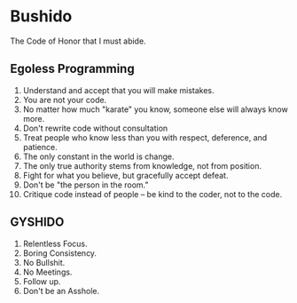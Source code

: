 # Bushido
The Code of Honor that I must abide.


## Egoless Programming
1. Understand and accept that you will make mistakes.
2. You are not your code.
3. No matter how much "karate" you know, someone else will always know more.
4. Don't rewrite code without consultation
5. Treat people who know less than you with respect, deference, and patience.
6. The only constant in the world is change.
7. The only true authority stems from knowledge, not from position.
8. Fight for what you believe, but gracefully accept defeat.
9. Don't be "the person in the room."
10. Critique code instead of people – be kind to the coder, not to the code.

## GYSHIDO
1. Relentless Focus.
2. Boring Consistency.
3. No Bullshit.
4. No Meetings.
5. Follow up.
6. Don't be an Asshole.
